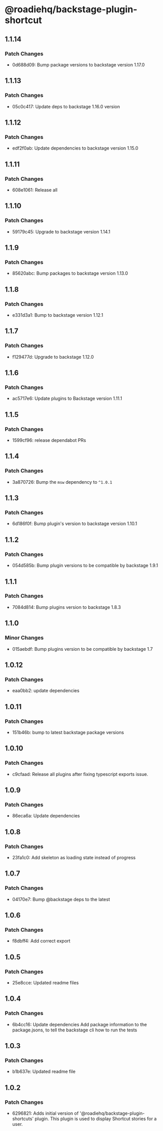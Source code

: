 # @roadiehq/backstage-plugin-shortcut

## 1.1.14

### Patch Changes

- 0d688d09: Bump package versions to backstage version 1.17.0

## 1.1.13

### Patch Changes

- 05c0c417: Update deps to backstage 1.16.0 version

## 1.1.12

### Patch Changes

- edf2f0ab: Update dependencies to backstage version 1.15.0

## 1.1.11

### Patch Changes

- 608e1061: Release all

## 1.1.10

### Patch Changes

- 59179c45: Upgrade to backstage version 1.14.1

## 1.1.9

### Patch Changes

- 85620abc: Bump packages to backstage version 1.13.0

## 1.1.8

### Patch Changes

- e331d3a1: Bump to backstage version 1.12.1

## 1.1.7

### Patch Changes

- f129477d: Upgrade to backstage 1.12.0

## 1.1.6

### Patch Changes

- ac5717e6: Update plugins to Backstage version 1.11.1

## 1.1.5

### Patch Changes

- 1599cf96: release dependabot PRs

## 1.1.4

### Patch Changes

- 3a870726: Bump the `msw` dependency to `^1.0.1`

## 1.1.3

### Patch Changes

- 6d186f0f: Bump plugin's version to backstage version 1.10.1

## 1.1.2

### Patch Changes

- 054d585b: Bump plugin versions to be compatible by backstage 1.9.1

## 1.1.1

### Patch Changes

- 7084d814: Bump plugins version to backstage 1.8.3

## 1.1.0

### Minor Changes

- 015aebdf: Bump plugins version to be compatible by backstage 1.7

## 1.0.12

### Patch Changes

- eaa0bb2: update dependencies

## 1.0.11

### Patch Changes

- 151b46b: bump to latest backstage package versions

## 1.0.10

### Patch Changes

- c9cfaad: Release all plugins after fixing typescript exports issue.

## 1.0.9

### Patch Changes

- 86eca6a: Update dependencies

## 1.0.8

### Patch Changes

- 23fa1c0: Add skeleton as loading state instead of progress

## 1.0.7

### Patch Changes

- 04170e7: Bump @backstage deps to the latest

## 1.0.6

### Patch Changes

- f8dbff4: Add correct export

## 1.0.5

### Patch Changes

- 25e8cce: Updated readme files

## 1.0.4

### Patch Changes

- 6b4cc16: Update dependencies
  Add package information to the package.jsons, to tell the backstage cli how to run the tests

## 1.0.3

### Patch Changes

- b1b637e: Updated readme file

## 1.0.2

### Patch Changes

- 6296821: Adds initial version of '@roadiehq/backstage-plugin-shortcuts' plugin. This plugin is used to display Shortcut stories for a user.
